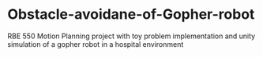 # Obstacle-avoidane-of-Gopher-robot
RBE 550 Motion Planning project with toy problem implementation and unity simulation of a gopher robot in a hospital environment
